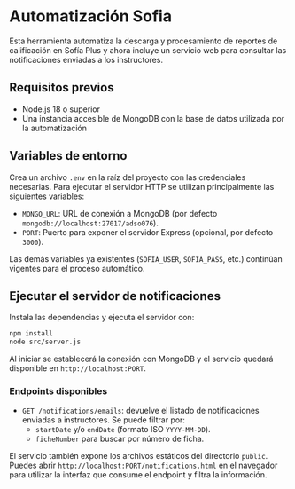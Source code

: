 # Automatización Sofia

Esta herramienta automatiza la descarga y procesamiento de reportes de calificación en Sofía Plus y ahora incluye un servicio web para consultar las notificaciones enviadas a los instructores.

## Requisitos previos

- Node.js 18 o superior
- Una instancia accesible de MongoDB con la base de datos utilizada por la automatización

## Variables de entorno

Crea un archivo `.env` en la raíz del proyecto con las credenciales necesarias. Para ejecutar el servidor HTTP se utilizan principalmente las siguientes variables:

- `MONGO_URL`: URL de conexión a MongoDB (por defecto `mongodb://localhost:27017/adso076`).
- `PORT`: Puerto para exponer el servidor Express (opcional, por defecto `3000`).

Las demás variables ya existentes (`SOFIA_USER`, `SOFIA_PASS`, etc.) continúan vigentes para el proceso automático.

## Ejecutar el servidor de notificaciones

Instala las dependencias y ejecuta el servidor con:

```bash
npm install
node src/server.js
```

Al iniciar se establecerá la conexión con MongoDB y el servicio quedará disponible en `http://localhost:PORT`.

### Endpoints disponibles

- `GET /notifications/emails`: devuelve el listado de notificaciones enviadas a instructores. Se puede filtrar por:
  - `startDate` y/o `endDate` (formato ISO `YYYY-MM-DD`).
  - `ficheNumber` para buscar por número de ficha.

El servicio también expone los archivos estáticos del directorio `public`. Puedes abrir `http://localhost:PORT/notifications.html` en el navegador para utilizar la interfaz que consume el endpoint y filtra la información.
